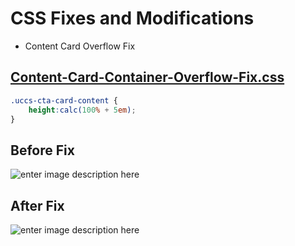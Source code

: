 # CSS Fixes and Modifications

 - Content Card Overflow Fix

## [Content-Card-Container-Overflow-Fix.css](https://github.com/mwesker/code-bits/blob/master/CSS/content-card-container-overflow-fix.css "content-card-container-overflow-fix.css")
```css
.uccs-cta-card-content {
	height:calc(100% + 5em);
}
```
## Before Fix
![enter image description here](../Images/CSS-CCOF-Fix.jpg)

## After Fix
![enter image description here](../master/CSS/Images/CSS-CCOF-Fixed.jpg)
